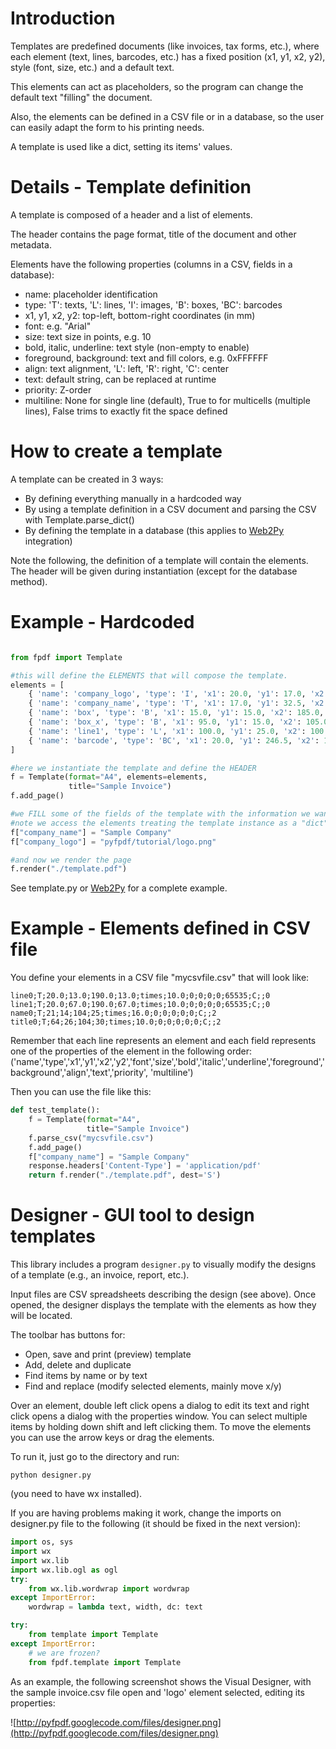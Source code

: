 # Introduction #

Templates are predefined documents (like invoices, tax forms, etc.), where each element (text, lines, barcodes, etc.) has a fixed position (x1, y1, x2, y2), style (font, size, etc.) and a default text.

This elements can act as placeholders, so the program can change the default text "filling" the document.

Also, the elements can be defined in a CSV file or in a database, so the user can easily adapt the form to his printing needs.

A template is used like a dict, setting its items' values.

# Details - Template definition #

A template is composed of a header and a list of elements.

The header contains the page format, title of the document and other metadata.

Elements have the following properties (columns in a CSV, fields in a database):

  * name: placeholder identification
  * type: 'T': texts, 'L': lines, 'I': images, 'B': boxes, 'BC': barcodes
  * x1, y1, x2, y2: top-left, bottom-right coordinates (in mm)
  * font: e.g. "Arial"
  * size: text size in points, e.g. 10
  * bold, italic, underline: text style (non-empty to enable)
  * foreground, background: text and fill colors, e.g. 0xFFFFFF
  * align: text alignment, 'L': left, 'R': right, 'C': center
  * text: default string, can be replaced at runtime
  * priority: Z-order
  * multiline: None for single line (default), True to for multicells (multiple lines), False trims to exactly fit the space defined

# How to create a template #

A template can be created in 3 ways:

  * By defining everything manually in a hardcoded way
  * By using a template definition in a CSV document and parsing the CSV with Template.parse\_dict()
  * By defining the template in a database (this applies to [Web2Py](Web2Py.md) integration)


Note the following, the definition of a template will contain the elements. The header will be given during instantiation (except for the database method).

# Example - Hardcoded #

```python

from fpdf import Template

#this will define the ELEMENTS that will compose the template. 
elements = [
    { 'name': 'company_logo', 'type': 'I', 'x1': 20.0, 'y1': 17.0, 'x2': 78.0, 'y2': 30.0, 'font': None, 'size': 0.0, 'bold': 0, 'italic': 0, 'underline': 0, 'foreground': 0, 'background': 0, 'align': 'I', 'text': 'logo', 'priority': 2, },
    { 'name': 'company_name', 'type': 'T', 'x1': 17.0, 'y1': 32.5, 'x2': 115.0, 'y2': 37.5, 'font': 'Arial', 'size': 12.0, 'bold': 1, 'italic': 0, 'underline': 0, 'foreground': 0, 'background': 0, 'align': 'I', 'text': '', 'priority': 2, },
    { 'name': 'box', 'type': 'B', 'x1': 15.0, 'y1': 15.0, 'x2': 185.0, 'y2': 260.0, 'font': 'Arial', 'size': 0.0, 'bold': 0, 'italic': 0, 'underline': 0, 'foreground': 0, 'background': 0, 'align': 'I', 'text': None, 'priority': 0, },
    { 'name': 'box_x', 'type': 'B', 'x1': 95.0, 'y1': 15.0, 'x2': 105.0, 'y2': 25.0, 'font': 'Arial', 'size': 0.0, 'bold': 1, 'italic': 0, 'underline': 0, 'foreground': 0, 'background': 0, 'align': 'I', 'text': None, 'priority': 2, },
    { 'name': 'line1', 'type': 'L', 'x1': 100.0, 'y1': 25.0, 'x2': 100.0, 'y2': 57.0, 'font': 'Arial', 'size': 0, 'bold': 0, 'italic': 0, 'underline': 0, 'foreground': 0, 'background': 0, 'align': 'I', 'text': None, 'priority': 3, },
    { 'name': 'barcode', 'type': 'BC', 'x1': 20.0, 'y1': 246.5, 'x2': 140.0, 'y2': 254.0, 'font': 'Interleaved 2of5 NT', 'size': 0.75, 'bold': 0, 'italic': 0, 'underline': 0, 'foreground': 0, 'background': 0, 'align': 'I', 'text': '200000000001000159053338016581200810081', 'priority': 3, },
]

#here we instantiate the template and define the HEADER
f = Template(format="A4", elements=elements,
             title="Sample Invoice")
f.add_page()

#we FILL some of the fields of the template with the information we want
#note we access the elements treating the template instance as a "dict"
f["company_name"] = "Sample Company"
f["company_logo"] = "pyfpdf/tutorial/logo.png"

#and now we render the page
f.render("./template.pdf")

```

See template.py or [Web2Py](Web2Py.md) for a complete example.

# Example - Elements defined in CSV file #
You define your elements in a CSV file "mycsvfile.csv"
that will look like:
```
line0;T;20.0;13.0;190.0;13.0;times;10.0;0;0;0;0;65535;C;;0
line1;T;20.0;67.0;190.0;67.0;times;10.0;0;0;0;0;65535;C;;0
name0;T;21;14;104;25;times;16.0;0;0;0;0;0;C;;2
title0;T;64;26;104;30;times;10.0;0;0;0;0;0;C;;2
```

Remember that each line represents an element and each field represents one of the properties of the element in the following order:
('name','type','x1','y1','x2','y2','font','size','bold','italic','underline','foreground','background','align','text','priority', 'multiline')

Then you can use the file like this:

```python
def test_template():
    f = Template(format="A4",
                 title="Sample Invoice")
    f.parse_csv("mycsvfile.csv")
    f.add_page()
    f["company_name"] = "Sample Company"
    response.headers['Content-Type'] = 'application/pdf'
    return f.render("./template.pdf", dest='S')

```

# Designer - GUI tool to design templates #

This library includes a program `designer.py` to visually modify the designs of a template (e.g., an invoice, report, etc.).

Input files are CSV spreadsheets describing the design (see above).
Once opened, the designer displays the template with the elements as how they will be located.

The toolbar has buttons for:

  * Open, save and print (preview) template
  * Add, delete and duplicate
  * Find items by name or by text
  * Find and replace (modify selected elements, mainly move x/y)

Over an element, double left click opens a dialog to edit its text and right click opens a dialog with the properties window.
You can select multiple items by holding down shift and left clicking them.
To move the elements you can use the arrow keys or drag the elements.

To run it, just go to the directory and run:
```
python designer.py
```
(you need to have wx installed).

If you are having problems making it work, change the imports on designer.py file to the following (it should be fixed in the next version):

```python
import os, sys
import wx
import wx.lib
import wx.lib.ogl as ogl
try:
    from wx.lib.wordwrap import wordwrap
except ImportError:
    wordwrap = lambda text, width, dc: text

try:
    from template import Template
except ImportError:
    # we are frozen?
    from fpdf.template import Template
```

As an example, the following screenshot shows the Visual Designer, with the sample invoice.csv file open and 'logo' element selected, editing its properties:

![http://pyfpdf.googlecode.com/files/designer.png](http://pyfpdf.googlecode.com/files/designer.png)
